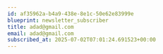 ```yaml
---
id: af35962a-b4a9-438e-8e1c-50e62e83999e
blueprint: newsletter_subscriber
title: adad@gmail.com
email: adad@gmail.com
subscribed_at: 2025-07-02T07:01:24.691523+00:00
---
```

